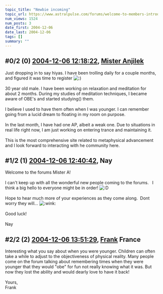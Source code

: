 ```yaml
---
topic_title: "Newbie incoming"
topic_url: https://www.astralpulse.com/forums/welcome-to-members-introductions!/newbie-incoming
num_views: 1524
num_posts: 3
date_first: 2004-12-06
date_last: 2004-12-06
tags: []
summary: ""
---
```


## \#0/2 (0) [2004-12-06 12:18:22](https://www.astralpulse.com/forums/index.php?msg=136446), [Mister Anjilek](https://www.astralpulse.com/forums/profile/?u=7526)  ##
<section>
Just dropping in to say hiyas. I have been trolling daily for a couple months, and figured it was time to register
<img alt=":)" class="smiley" src="https://www.astralpulse.com/forums/Smileys/fugue/smiley.png" title="Smiley"/>
<br>
<br>
30 year old male. I have been working on relaxation and meditation for about 2 months. During my studies of meditation techniques, I became aware of OBE's and started studying() them.
<br>
<br>
I believe I used to have them often when I was younger. I can remember going from a lucid dream to floating in my room on purpose.
<br>
<br>
In the last month, I have had one AP, albeit a weak one. Due to situations in real life right now, I am just working on entering trance and maintaining it.
<br>
<br>
This is the most comprehensive site related to metaphysical advancement and I look forward to interacting with he community here.
</section>

## \#1/2 (1) [2004-12-06 12:40:42](https://www.astralpulse.com/forums/index.php?msg=136450), Nay  ##
<section>
Welcome to the forums Mister A!
<br>
<br>
I can't keep up with all the wonderful new people coming to the forums.   I think a big hello to everyone might be in order!
<img alt=":D" class="smiley" src="https://www.astralpulse.com/forums/Smileys/fugue/cheesy.png" title="Cheesy"/>
<br>
<br>
Hope to hear much more of your experiences as they come along.  Dont worry they will...
<img alt=":wink:" class="smiley" src="https://www.astralpulse.com/forums/Smileys/fugue/wink.png" title="Wink"/>
<br>
<br>
Good luck!
<br>
<br>
Nay
</section>

## \#2/2 (2) [2004-12-06 13:51:29](https://www.astralpulse.com/forums/index.php?msg=136465), [Frank](https://www.astralpulse.com/forums/profile/?u=359) France ##
<section>
Interesting what you say about when you were younger. Children can often take a while to adjust to the objectiveness of physical reality. Many people come on the forum talking about remembering times when they were younger that they would "obe" for fun not really knowing what it was. But now they lost the ability and would dearly love to have it back!
<br>
<br>
Yours,
<br>
Frank
</section>